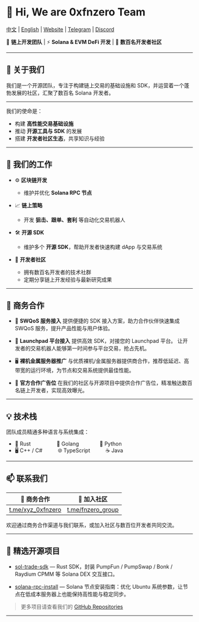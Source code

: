 
# 👋 Hi, We are **0xfnzero Team**
[中文](https://github.com/0xfnzero/0xfnzero/blob/main/README_CN.md) | [English](https://github.com/0xfnzero/0xfnzero/blob/main/README.md) | [Website](https://fnzero.dev/) | [Telegram](https://t.me/fnzero_group) | [Discord](https://discord.gg/3At4eaUt)

🔗 **链上开发团队** | ⚡ **Solana & EVM DeFi 开发** | 👥 **数百名开发者社区**

---

## 🧠 关于我们  

我们是一个开源团队，专注于构建链上交易的基础设施和 SDK，并运营着一个蓬勃发展的社区，汇聚了数百名 Solana 开发者。  

---

我们的使命是：

* 构建 **高性能交易基础设施**
* 推动 **开源工具与 SDK** 的发展
* 搭建 **开发者社区生态**，共享知识与经验

---

## 🚀 我们的工作

* ⚙️ **区块链开发**

  * 维护并优化 **Solana RPC 节点**

* 📈 **链上策略**

  * 开发 **狙击、跟单、套利** 等自动化交易机器人

* 🛠️ **开源 SDK**

  * 维护多个 **开源 SDK**，帮助开发者快速构建 dApp 与交易系统

* 👥 **开发者社区**

  * 拥有数百名开发者的技术社群
  * 定期分享链上开发经验与最新研究成果

---

## 💼 商务合作

* 🔌 **SWQoS 服务接入**
  提供便捷的 SDK 接入方案，助力合作伙伴快速集成 SWQoS 服务，提升产品性能与用户体验。

* 🚀 **Launchpad 平台接入**
  提供高效 SDK，对接您的 Launchpad 平台。
  让开发者的交易机器人能够第一时间参与平台交易，抢占先机。

* 🖥️ **裸机金属服务器推广**
  与优质裸机/金属服务器提供商合作，推荐低延迟、高带宽的运行环境，为节点和交易系统提供最佳性能。

* 📢 **官方合作广告位**
  在我们的社区与开源项目中提供合作广告位，精准触达数百名链上开发者，实现高效曝光。

---

## 💡 技术栈

团队成员精通多种语言与系统集成：

* 🦀 Rust     🔧 Golang    🧠 Python
* 🖥️ C++ / C#   🌐 TypeScript   ☕ Java

---

## 📫 联系我们  

| 🤝 商务合作 | 👥 加入社区 |
|-------------|-------------|
| [t.me/xyz_0xfnzero](https://t.me/xyz_0xfnzero) | [t.me/fnzero_group](https://t.me/fnzero_group) |

欢迎通过商务合作渠道与我们联系，或加入社区与数百位开发者共同交流。

---

## 📂 精选开源项目

* [sol-trade-sdk](https://github.com/0xfnzero/sol-trade-sdk) — Rust SDK，封装 PumpFun / PumpSwap / Bonk / Raydium CPMM 等 Solana DEX 交互接口。

* [solana-rpc-install](https://github.com/0xfnzero/solana-rpc-install) — Solana 节点安装指南：优化 Ubuntu 系统参数，让节点在低成本服务器上也能保持高性能与稳定同步。

> 更多项目请查看我们的 [GitHub Repositories](https://github.com/0xfnzero?tab=repositories)

---
